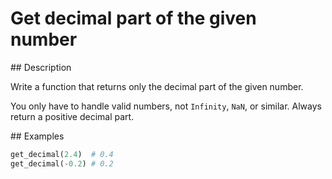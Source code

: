 # Get decimal part of the given number

## Description

Write a function that returns only the decimal part of the given number.

You only have to handle valid numbers, not `Infinity`, `NaN`, or similar. Always return a positive decimal part.

## Examples

```python
get_decimal(2.4)  # 0.4
get_decimal(-0.2) # 0.2
```
